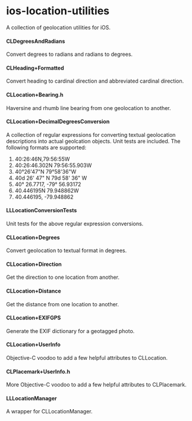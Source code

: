 ios-location-utilities
======================

A collection of geolocation utilities for iOS.

#### CLDegreesAndRadians

Convert degrees to radians and radians to degrees.

#### CLHeading+Formatted

Convert heading to cardinal direction and abbreviated cardinal direction.

#### CLLocation+Bearing.h

Haversine and rhumb line bearing from one geolocation to another.

#### CLLocation+DecimalDegreesConversion

A collection of regular expressions for converting textual geolocation descriptions into actual geolcation objects. Unit tests are included. The following formats are supported:

1. 40:26:46N,79:56:55W
2. 40:26:46.302N 79:56:55.903W
3. 40°26'47"N 79°58'36"W
4. 40d 26' 47" N 79d 58' 36" W
5. 40° 26.7717, -79° 56.93172
6. 40.446195N 79.948862W
7. 40.446195, -79.948862 

#### LLLocationConversionTests

Unit tests for the above regular expression conversions.

#### CLLocation+Degrees

Convert geolocation to textual format in degrees.

#### CLLocation+Direction

Get the direction to one location from another.

#### CLLocation+Distance

Get the distance from one location to another.

#### CLLocation+EXIFGPS

Generate the EXIF dictionary for a geotagged photo.

#### CLLocation+UserInfo

Objective-C voodoo to add a few helpful attributes to CLLocation.

#### CLPlacemark+UserInfo.h

More Objective-C voodoo to add a few helpful attributes to CLPlacemark.

#### LLLocationManager

A wrapper for CLLocationManager.